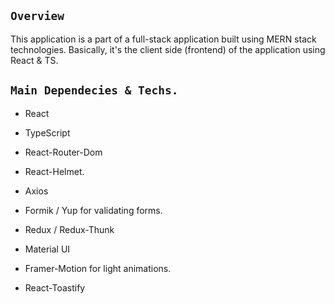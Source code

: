 ## `Overview`

This application is a part of a full-stack application built using MERN stack technologies. Basically, it's the client side (frontend) of the application using React & TS.

## `Main Dependecies & Techs.`

- React

- TypeScript

- React-Router-Dom

- React-Helmet.

- Axios

- Formik / Yup for validating forms.

- Redux / Redux-Thunk

- Material UI

- Framer-Motion for light animations.

- React-Toastify
